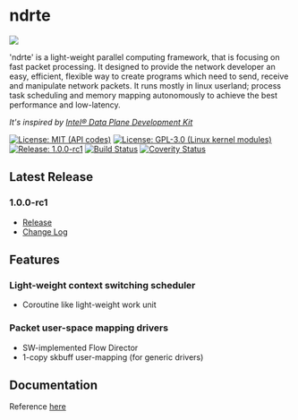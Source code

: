 # ndrte

<img src="https://avatars3.githubusercontent.com/u/19686401" align="center" />

'ndrte' is a light-weight parallel computing framework, that is focusing on fast packet processing.
It designed to provide the network developer an easy, efficient, flexible way to create programs which need to send, receive and manipulate network packets.
It runs mostly in linux userland; process task scheduling and memory mapping autonomously to achieve the best performance and low-latency.

*It's inspired by [Intel® Data Plane Development Kit](http://dpdk.org/)*

[![License: MIT (API codes)](https://img.shields.io/badge/License-MPL--2.0-green.svg)](https://opensource.org/licenses/MPL-2.0)
[![License: GPL-3.0 (Linux kernel modules)](https://img.shields.io/badge/License-GPL--3.0-green.svg)](https://opensource.org/licenses/GPL-3.0)
[![Release: 1.0.0-rc1](https://img.shields.io/badge/release-v1.0.0--rc1-blue.svg)](https://github.com/openndr/ndrte/releases/tag/v1.0.0-rc1)
[![Build Status](https://travis-ci.org/openndr/ndrte.svg?branch=master)](https://travis-ci.org/openndr/ndrte)
[![Coverity Status](https://img.shields.io/coverity/scan/15327.svg)](https://scan.coverity.com/projects/openndr-ndrte)

## Latest Release
### 1.0.0-rc1
- [Release](https://github.com/openndr/ndrte/releases/tag/v1.0.0-rc1)
- [Change Log]()

## Features
### Light-weight context switching scheduler
* Coroutine like light-weight work unit

### Packet user-space mapping drivers
* SW-implemented Flow Director
* 1-copy skbuff user-mapping (for generic drivers)

## Documentation
Reference [here](https://github.com/openndr/ndrte/wiki)